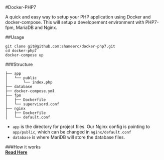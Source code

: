 #Docker-PHP7

A quick and easy way to setup your PHP application using Docker and docker-compose. This will setup a developement environment with PHP7-fpm, MariaDB and Nginx.

##Usage
~~~
git clone git@github.com:shameerc/docker-php7.git
cd docker-php7
docker-compose up
~~~

###Structure

~~~
├── app
│   └── public
│       └── index.php
├── database
├── docker-compose.yml
├── fpm
│   ├── Dockerfile
│   └── supervisord.conf
├── nginx
│   ├── Dockerfile
│   └── default.conf
~~~

- `app` is the directory for project files. Our Nginx config is pointing to `app/public`, which can be changed in `nginx/default.conf`
- `database` is where MariDB will store the database files.


###How it works  
**[Read Here](https://blog.shameerc.com/2016/08/my-docker-setup-ubuntu-php7-fpm-nginx-and-mariadb)**
